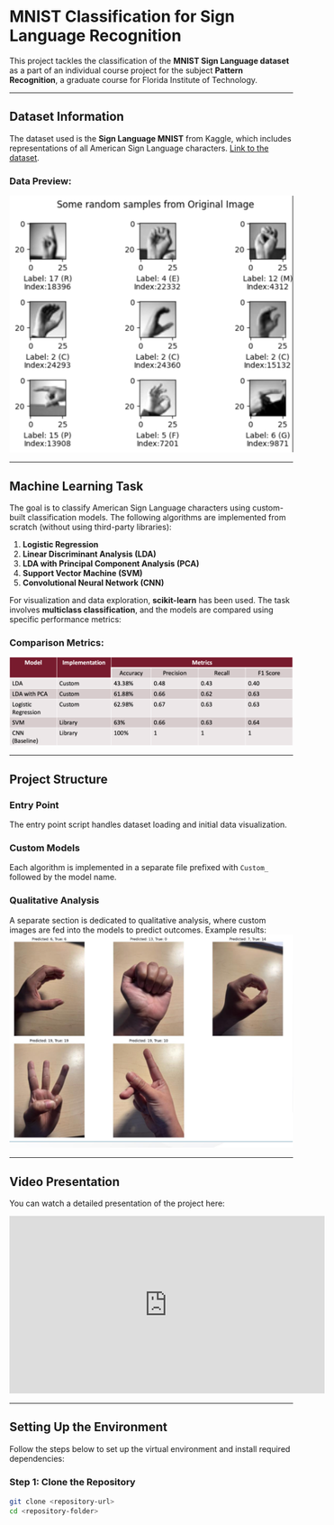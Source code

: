 # MNIST Classification for Sign Language Recognition

This project tackles the classification of the **MNIST Sign Language dataset** as a part of an individual course project for the subject **Pattern Recognition**, a graduate course for Florida Institute of Technology.

---

## Dataset Information
The dataset used is the **Sign Language MNIST** from Kaggle, which includes representations of all American Sign Language characters. [Link to the dataset](https://www.kaggle.com/datasets/datamunge/sign-language-mnist).

### Data Preview:
![Sample Data](images/samples.png)

---

## Machine Learning Task

The goal is to classify American Sign Language characters using custom-built classification models. The following algorithms are implemented from scratch (without using third-party libraries):

1. **Logistic Regression**
2. **Linear Discriminant Analysis (LDA)**
3. **LDA with Principal Component Analysis (PCA)**
4. **Support Vector Machine (SVM)**
5. **Convolutional Neural Network (CNN)**

For visualization and data exploration, **scikit-learn** has been used. The task involves **multiclass classification**, and the models are compared using specific performance metrics:

### Comparison Metrics:
![Metrics](images/metrices.png)

---

## Project Structure

### **Entry Point**
The entry point script handles dataset loading and initial data visualization.

### **Custom Models**
Each algorithm is implemented in a separate file prefixed with `Custom_` followed by the model name.

### **Qualitative Analysis**
A separate section is dedicated to qualitative analysis, where custom images are fed into the models to predict outcomes. Example results:
![Qualitative Analysis](images/analysis.png)

---

## Video Presentation
You can watch a detailed presentation of the project here:

<iframe width="560" height="315" src="https://www.youtube.com/embed/dXkr6J9Cu3w" title="YouTube video player" frameborder="0" allow="accelerometer; autoplay; clipboard-write; encrypted-media; gyroscope; picture-in-picture" allowfullscreen></iframe>

---

## Setting Up the Environment

Follow the steps below to set up the virtual environment and install required dependencies:

### Step 1: Clone the Repository
```bash
git clone <repository-url>
cd <repository-folder>
